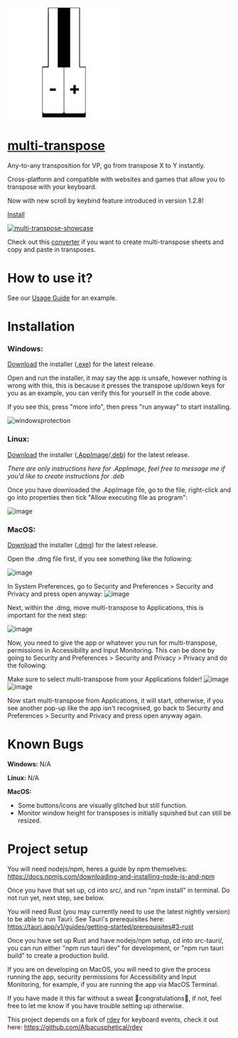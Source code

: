

[![logo](https://raw.githubusercontent.com/Albacusphetical/multi-transpose/main/src-tauri/icons/128x128%402x.png)
](https://github.com/Albacusphetical/multi-transpose/releases/latest)
# [multi-transpose](https://github.com/Albacusphetical/multi-transpose/releases/latest)

Any-to-any transposition for VP, go from transpose X to Y instantly.

Cross-platform and compatible with websites and games that allow you to transpose with your keyboard.

Now with new scroll by keybind feature introduced in version 1.2.8!

[Install](https://github.com/Albacusphetical/multi-transpose/tree/main?tab=readme-ov-file#installation)

[![multi-transpose-showcase](https://github.com/user-attachments/assets/eda3aaae-aea3-4ff5-a94c-ac19d7b0dab2)
](https://github.com/Albacusphetical/multi-transpose/releases/latest)

Check out this [converter](https://github.com/ArijanJ/midi-converter) if you want to create multi-transpose sheets and copy and paste in transposes.

# How to use it?

See our [Usage Guide](https://github.com/Albacusphetical/multi-transpose/wiki/Usage-Guide) for an example.

# Installation

### Windows:

[Download](https://github.com/Albacusphetical/multi-transpose/releases/latest) the installer ([.exe](https://github.com/Albacusphetical/multi-transpose/releases/download/v1.3.1/multi-transpose_1.3.1_x64-setup.exe)) for the latest release. 

Open and run the installer, it may say the app is unsafe, however nothing is wrong with this, this is because it presses the transpose up/down keys for you as an example, you can verify this for yourself in the code above.

If you see this, press "more info", then press "run anyway" to start installing.

![windowsprotection](https://github.com/Albacusphetical/multi-transpose/assets/137510000/a3f57e8f-04b7-4fe6-b38a-34c8cfb43c83)

### Linux:

[Download](https://github.com/Albacusphetical/multi-transpose/releases/latest) the installer ([.AppImage](https://github.com/Albacusphetical/multi-transpose/releases/download/v1.3.1/multi-transpose_1.3.1_amd64.AppImage)/[.deb](https://github.com/Albacusphetical/multi-transpose/releases/download/v1.3.1/multi-transpose_1.3.1_amd64.deb)) for the latest release. 

*There are only instructions here for .AppImage, feel free to message me if you'd like to create instructions for .deb*

Once you have downloaded the .AppImage file, go to the file, right-click and go into properties then tick "Allow executing file as program":

![image](https://github.com/Albacusphetical/multi-transpose/assets/137510000/27d52fb3-87d6-4659-9d2d-5abfee090f27)


### MacOS:

[Download](https://github.com/Albacusphetical/multi-transpose/releases/latest) the installer ([.dmg](https://github.com/Albacusphetical/multi-transpose/releases/download/v1.3.1/multi-transpose_1.3.1_x64.dmg)) for the latest release.

Open the .dmg file first, if you see something like the following:

![image](https://github.com/Albacusphetical/multi-transpose/assets/137510000/987e54dc-6499-4256-adba-fcc20d0a264c)

In System Preferences, go to Security and Preferences > Security and Privacy and press open anyway:
![image](https://github.com/Albacusphetical/multi-transpose/assets/137510000/f44c893e-538f-40c3-84d3-05bb33018829)

Next, within the .dmg, move multi-transpose to Applications, this is important for the next step:

![image](https://github.com/Albacusphetical/multi-transpose/assets/137510000/0ce230d0-d1bb-4286-8f0b-0faf67018c7a)

Now, you need to give the app or whatever you run for multi-transpose, permissions in Accessibility and Input Monitoring.
This can be done by going to Security and Preferences > Security and Privacy > Privacy and do the following:

Make sure to select multi-transpose from your Applications folder!
![image](https://github.com/Albacusphetical/multi-transpose/assets/137510000/9d692808-6021-458f-b32a-2f88172773f6)
![image](https://github.com/Albacusphetical/multi-transpose/assets/137510000/7c9b2e45-7603-45bc-81b1-0fa4e8b709fa)

Now start multi-transpose from Applications, it will start, otherwise, if you see another pop-up like the app isn't recognised, go back to Security and Preferences > Security and Privacy and press open anyway again.

# Known Bugs

**Windows:** N/A

**Linux:** N/A

**MacOS:** 
- Some buttons/icons are visually glitched but still function.
- Monitor window height for transposes is initially squished but can still be resized.

# Project setup

You will need nodejs/npm, heres a guide by npm themselves: https://docs.npmjs.com/downloading-and-installing-node-js-and-npm

Once you have that set up, cd into src/, and run "npm install" in terminal. Do not run yet, next step, see below.

You will need Rust (you may currently need to use the latest nightly version) to be able to run Tauri. 
See Tauri's prerequisites here: https://tauri.app/v1/guides/getting-started/prerequisites#3-rust

Once you have set up Rust and have nodejs/npm setup, cd into src-tauri/, you can run either "npm run tauri dev" for development, or "npm run tauri build" to create a production build.

If you are on developing on MacOS, you will need to give the process running the app, security permissions for Accessibility and Input Monitoring, for example, if you are running the app via MacOS Terminal.

If you have made it this far without a sweat 🎉congratulations🎉, if not, feel free to let me know if you have trouble setting up otherwise.

This project depends on a fork of [rdev](https://github.com/Narsil/rdev) for keyboard events, check it out here:
https://github.com/Albacusphetical/rdev
